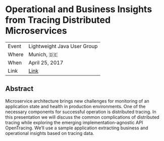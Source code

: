 # Operational and Business Insights from Tracing Distributed Microservices

|           |                                                                                      |
| --------- | -------------------------------------------------------------------------------------|
| Event     | Lightweight Java User Group                                                          |
| Where     | Munich, 🇩🇪                                                                           |
| When      | April 25, 2017                                                                       |
| Link      | [Link](https://www.meetup.com/Lightweight-Java-User-Group-Munchen/events/239006340/) |

## Abstract

Microservice architecture brings new challenges for monitoring of an application state and health in production environments. One of the necessary components for successful operation is distributed tracing.
In this presentation we will discuss the common complications of distributed tracing while exploring the emerging implementation-agnostic API OpenTracing. We’ll use a sample application extracting business and operational insights based on tracing data.
